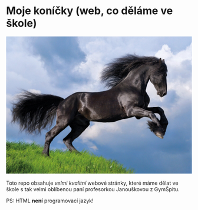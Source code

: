 # Moje koníčky (web, co děláme ve škole)

![Ilustrační obrázek koně](./img/kun.jpg)

Toto repo obsahuje *velmi kvalitní* webové stránky, které máme dělat ve škole s tak velmi oblíbenou paní profesorkou Janouškovou z GymŠpitu.

PS: HTML **není** programovací jazyk!